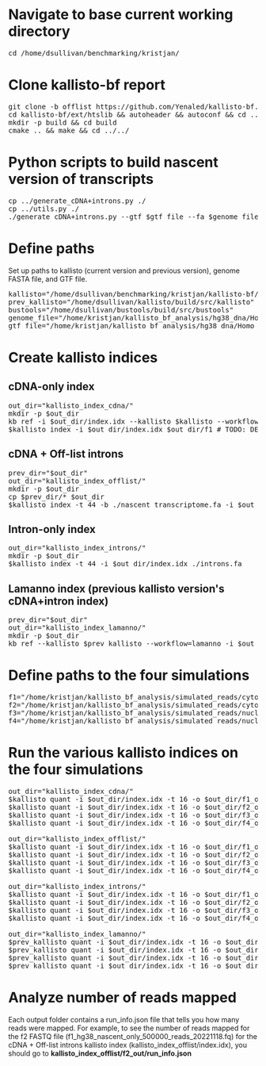 # Navigate to base current working directory

<pre>cd /home/dsullivan/benchmarking/kristjan/</pre>

# Clone kallisto-bf report

<pre>git clone -b offlist https://github.com/Yenaled/kallisto-bf.git
cd kallisto-bf/ext/htslib && autoheader && autoconf && cd ../../
mkdir -p build && cd build
cmake .. && make && cd ../../</pre>

# Python scripts to build nascent version of transcripts

<pre>cp ../generate_cDNA+introns.py ./
cp ../utils.py ./
./generate_cDNA+introns.py --gtf $gtf_file --fa $genome_file --nascent --out ./nascent_transcriptome.fa</pre>

# Define paths

Set up paths to kallisto (current version and previous version), genome FASTA file, and GTF file.

<pre>kallisto="/home/dsullivan/benchmarking/kristjan/kallisto-bf/build/src/kallisto"
prev_kallisto="/home/dsullivan/kallisto/build/src/kallisto"
bustools="/home/dsullivan/bustools/build/src/bustools"
genome_file="/home/kristjan/kallisto_bf_analysis/hg38_dna/Homo_sapiens.GRCh38.dna.primary_assembly.fa.gz"
gtf_file="/home/kristjan/kallisto_bf_analysis/hg38_dna/Homo_sapiens.GRCh38.104.gtf.gz"</pre>

# Create kallisto indices

## cDNA-only index

<pre>out_dir="kallisto_index_cdna/"
mkdir -p $out_dir
kb ref -i $out_dir/index.idx --kallisto $kallisto --workflow standard --overwrite -f1 $out_dir/f1 -g $out_dir/g $genome_file $gtf_file > $out_dir/log.txt 2>&1
$kallisto index -i $out_dir/index.idx $out_dir/f1 # TODO: DELETE THIS ONCE WE FIGURE OUT WHY TF KB ISN'T WORKING!</pre>

## cDNA + Off-list introns

<pre>prev_dir="$out_dir"
out_dir="kallisto_index_offlist/"
mkdir -p $out_dir
cp $prev_dir/* $out_dir
$kallisto index -t 44 -b ./nascent_transcriptome.fa -i $out_dir/index.idx $prev_dir/f1</pre>

## Intron-only index

<pre>out_dir="kallisto_index_introns/"
mkdir -p $out_dir
$kallisto index -t 44 -i $out_dir/index.idx ./introns.fa</pre>

## Lamanno index (previous kallisto version's cDNA+intron index)

<pre>prev_dir="$out_dir"
out_dir="kallisto_index_lamanno/"
mkdir -p $out_dir
kb ref --kallisto $prev_kallisto --workflow=lamanno -i $out_dir/index.idx -g $out_dir/g -f1 $out_dir/f1 -f2 $out_dir/f2 -c1 $out_dir/c1 -c2 $out_dir/c2 $genome_file $gtf_file</pre>

# Define paths to the four simulations

<pre>f1="/home/kristjan/kallisto_bf_analysis/simulated_reads/cytoplasmic/f1_hg38_mature_only_4500000_reads_20221118.fq"
f2="/home/kristjan/kallisto_bf_analysis/simulated_reads/cytoplasmic/f1_hg38_nascent_only_500000_reads_20221118.fq"
f3="/home/kristjan/kallisto_bf_analysis/simulated_reads/nuclear/f1_hg38_mature_only_1000000_reads_20221119.fq"
f4="/home/kristjan/kallisto_bf_analysis/simulated_reads/nuclear/f1_hg38_nascent_only_4000000_reads_20221119.fq"</pre>

# Run the various kallisto indices on the four simulations

<pre>out_dir="kallisto_index_cdna/"
$kallisto quant -i $out_dir/index.idx -t 16 -o $out_dir/f1_out/ --single -l 1 -s 1 --single-overhang "$f1"
$kallisto quant -i $out_dir/index.idx -t 16 -o $out_dir/f2_out/ --single -l 1 -s 1 --single-overhang "$f2"
$kallisto quant -i $out_dir/index.idx -t 16 -o $out_dir/f3_out/ --single -l 1 -s 1 --single-overhang "$f3"
$kallisto quant -i $out_dir/index.idx -t 16 -o $out_dir/f4_out/ --single -l 1 -s 1 --single-overhang "$f4"

out_dir="kallisto_index_offlist/"
$kallisto quant -i $out_dir/index.idx -t 16 -o $out_dir/f1_out/ --single -l 1 -s 1 --single-overhang "$f1"
$kallisto quant -i $out_dir/index.idx -t 16 -o $out_dir/f2_out/ --single -l 1 -s 1 --single-overhang "$f2"
$kallisto quant -i $out_dir/index.idx -t 16 -o $out_dir/f3_out/ --single -l 1 -s 1 --single-overhang "$f3"
$kallisto quant -i $out_dir/index.idx -t 16 -o $out_dir/f4_out/ --single -l 1 -s 1 --single-overhang "$f4"

out_dir="kallisto_index_introns/"
$kallisto quant -i $out_dir/index.idx -t 16 -o $out_dir/f1_out/ --single -l 1 -s 1 --single-overhang "$f1"
$kallisto quant -i $out_dir/index.idx -t 16 -o $out_dir/f2_out/ --single -l 1 -s 1 --single-overhang "$f2"
$kallisto quant -i $out_dir/index.idx -t 16 -o $out_dir/f3_out/ --single -l 1 -s 1 --single-overhang "$f3"
$kallisto quant -i $out_dir/index.idx -t 16 -o $out_dir/f4_out/ --single -l 1 -s 1 --single-overhang "$f4"

out_dir="kallisto_index_lamanno/"
$prev_kallisto quant -i $out_dir/index.idx -t 16 -o $out_dir/f1_out/ --single -l 1 -s 1 --single-overhang "$f1"
$prev_kallisto quant -i $out_dir/index.idx -t 16 -o $out_dir/f2_out/ --single -l 1 -s 1 --single-overhang "$f2"
$prev_kallisto quant -i $out_dir/index.idx -t 16 -o $out_dir/f3_out/ --single -l 1 -s 1 --single-overhang "$f3"
$prev_kallisto quant -i $out_dir/index.idx -t 16 -o $out_dir/f4_out/ --single -l 1 -s 1 --single-overhang "$f4"</pre>

# Analyze number of reads mapped

Each output folder contains a run_info.json file that tells you how many reads were mapped. For example, to see the number of reads mapped for the f2 FASTQ file (f1_hg38_nascent_only_500000_reads_20221118.fq) for the cDNA + Off-list introns kallisto index (kallisto_index_offlist/index.idx), you should go to **kallisto_index_offlist/f2_out/run_info.json** 

